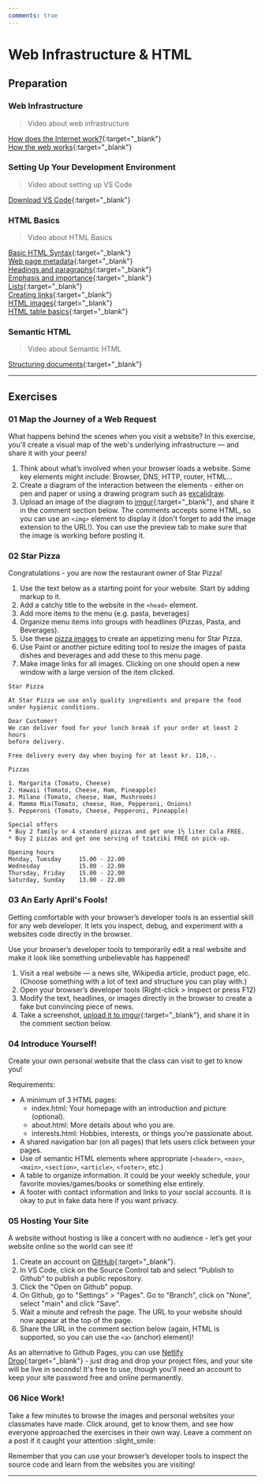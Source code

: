 ```yaml
---
comments: true
---
```


# Web Infrastructure & HTML

## Preparation

### Web Infrastructure

> Video about web infrastructure

[How does the Internet work?](https://developer.mozilla.org/en-US/docs/Learn_web_development/Howto/Web_mechanics/How_does_the_Internet_work){:target="\_blank"} <br>
[How the web works](https://developer.mozilla.org/en-US/docs/Learn_web_development/Getting_started/Web_standards/How_the_web_works){:target="\_blank"} <br>

### Setting Up Your Development Environment

> Video about setting up VS Code

[Download VS Code](https://code.visualstudio.com/){:target="\_blank"}

### HTML Basics

> Video about HTML Basics

[Basic HTML Syntax](https://developer.mozilla.org/en-US/docs/Learn_web_development/Core/Structuring_content/Basic_HTML_syntax){:target="\_blank"} <br>
[Web page metadata](https://developer.mozilla.org/en-US/docs/Learn_web_development/Core/Structuring_content/Webpage_metadata){:target="\_blank"} <br>
[Headings and paragraphs](https://developer.mozilla.org/en-US/docs/Learn_web_development/Core/Structuring_content/Headings_and_paragraphs){:target="\_blank"} <br>
[Emphasis and importance](https://developer.mozilla.org/en-US/docs/Learn_web_development/Core/Structuring_content/Emphasis_and_importance){:target="\_blank"} <br>
[Lists](https://developer.mozilla.org/en-US/docs/Learn_web_development/Core/Structuring_content/Lists){:target="\_blank"} <br>
[Creating links](https://developer.mozilla.org/en-US/docs/Learn_web_development/Core/Structuring_content/Creating_links){:target="\_blank"} <br>
[HTML images](https://developer.mozilla.org/en-US/docs/Learn_web_development/Core/Structuring_content/HTML_images){:target="\_blank"} <br>
[HTML table basics](https://developer.mozilla.org/en-US/docs/Learn_web_development/Core/Structuring_content/HTML_table_basics){:target="\_blank"} <br>

### Semantic HTML

> Video about Semantic HTML

[Structuring documents](https://developer.mozilla.org/en-US/docs/Learn_web_development/Core/Structuring_content/Structuring_documents){:target="\_blank"} <br>

---

## Exercises

### 01 Map the Journey of a Web Request

What happens behind the scenes when you visit a website? In this exercise, you'll create a visual map of the web's underlying infrastructure — and share it with your peers!

1. Think about what’s involved when your browser loads a website. Some key elements might include: Browser, DNS, HTTP, router, HTML...
2. Create a diagram of the interaction between the elements - either on pen and paper or using a drawing program such as [excalidraw](https://excalidraw.com/).
3. Upload an image of the diagram to [imgur](https://imgur.com/upload){:target="\_blank"}, and share it in the comment section below. The comments accepts some HTML, so you can use an `<img>` element to display it (don't forget to add the image extension to the URL!). You can use the preview tab to make sure that the image is working before posting it.

### 02 Star Pizza

Congratulations - you are now the restaurant owner of Star Pizza!

1. Use the text below as a starting point for your website. Start by adding markup to it.
2. Add a catchy title to the website in the `<head>` element.
3. Add more items to the menu (e.g. pasta, beverages)
4. Organize menu items into groups with headlines (Pizzas, Pasta, and Beverages).
5. Use these [pizza images](https://github.com/KasperKnop/WEB1/raw/refs/heads/main/resources/star-pizza-images.zip) to create an appetizing menu for Star Pizza.
6. Use Paint or another picture editing tool to resize the images of pasta dishes and beverages and add these to this menu page.
7. Make image links for all images. Clicking on one should open a new window with a large version of the item clicked.

```
Star Pizza

At Star Pizza we use only quality ingredients and prepare the food
under hygienic conditions.

Dear Customer!
We can deliver food for your lunch break if your order at least 2 hours
before delivery.

Free delivery every day when buying for at least kr. 110,-.

Pizzas

1. Margarita (Tomato, Cheese)
2. Hawaii (Tomato, Cheese, Ham, Pineapple)
3. Milano (Tomato, cheese, Ham, Mushrooms)
4. Mamma Mia(Tomato, cheese, Ham, Pepperoni, Onions)
5. Pepperoni (Tomato, Cheese, Pepperoni, Pineapple)

Special offers
* Buy 2 family or 4 standard pizzas and get one 1½ liter Cola FREE.
* Buy 2 pizzas and get one serving of tzatziki FREE on pick-up.

Opening hours
Monday, Tuesday     15.00 - 22.00
Wednesday           15.00 - 22.00
Thursday, Friday    15.00 - 22.00
Saturday, Sunday    13.00 - 22.00
```

### 03 An Early April's Fools!

Getting comfortable with your browser’s developer tools is an essential skill for any web developer. It lets you inspect, debug, and experiment with a websites code directly in the browser.

Use your browser’s developer tools to temporarily edit a real website and make it look like something unbelievable has happened!

1. Visit a real website — a news site, Wikipedia article, product page, etc. (Choose something with a lot of text and structure you can play with.)
2. Open your browser’s developer tools (Right-click > Inspect or press F12)
3. Modify the text, headlines, or images directly in the browser to create a fake but convincing piece of news.
4. Take a screenshot, [upload it to imgur](https://imgur.com/upload){:target="\_blank"}, and share it in the comment section below.

### 04 Introduce Yourself!

Create your own personal website that the class can visit to get to know you!

Requirements:

-   A minimum of 3 HTML pages:
    -   index.html: Your homepage with an introduction and picture (optional).
    -   about.html: More details about who you are.
    -   interests.html: Hobbies, interests, or things you’re passionate about.
-   A shared navigation bar (on all pages) that lets users click between your pages.
-   Use of semantic HTML elements where appropriate (`<header>`, `<nav>`, `<main>`, `<section>`, `<article>`, `<footer>`, etc.)
-   A table to organize information. It could be your weekly schedule, your favorite movies/games/books or something else entirely.
-   A footer with contact information and links to your social accounts. It is okay to put in fake data here if you want privacy.

### 05 Hosting Your Site

A website without hosting is like a concert with no audience - let’s get your website online so the world can see it!

1. Create an account on [GitHub](https://github.com/signup){:target="\_blank"}.
2. In VS Code, click on the Source Control tab and select "Publish to Github" to publish a public repository.
3. Click the "Open on Github" popup.
4. On Github, go to "Settings" > "Pages". Go to "Branch", click on "None", select "main" and click "Save".
5. Wait a minute and refresh the page. The URL to your website should now appear at the top of the page.
6. Share the URL in the comment section below (again, HTML is supported, so you can use the `<a>` (anchor) element)!

As an alternative to Github Pages, you can use [Netlify Drop](https://app.netlify.com/drop){:target="\_blank"} - just drag and drop your project files, and your site will be live in seconds! It's free to use, though you'll need an account to keep your site password free and online permanently.

### 06 Nice Work!

Take a few minutes to browse the images and personal websites your classmates have made. Click around, get to know them, and see how everyone approached the exercises in their own way. Leave a comment on a post if it caught your attention :slight_smile:

Remember that you can use your browser’s developer tools to inspect the source code and learn from the websites you are visiting!

---
